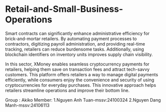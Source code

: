 # Retail-and-Small-Business-Operations
Smart contracts can significantly enhance administrative efficiency for brick-and-mortar retailers. By automating payment processes to contractors, digitizing payroll administration, and providing real-time tracking, retailers can reduce burdensome tasks. Additionally, using blockchain identifiers on inventory units improves supply chain visibility.

In this sector, XMoney enables seamless cryptocurrency payments for retailers, helping them save on transaction fees and attract tech-savvy customers. This platform offers retailers a way to manage digital payments efficiently, while consumers enjoy the convenience and security of using cryptocurrencies for everyday purchases. This innovative approach helps retailers streamline operations and improve their bottom line.

Group : Akiko
Member:
1.Nguyen Anh Tuan-mssv:24100324
2.Nguyen Dang Manh-mssv:24106113
